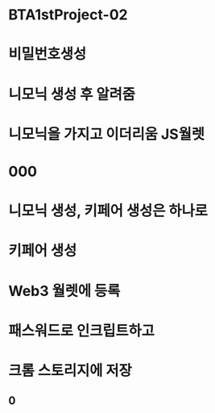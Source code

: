# BTA1stProject-02

# 비밀번호생성
# 니모닉 생성 후 알려줌
# 니모닉을 가지고 이더리움 JS월렛



# 000
# 니모닉 생성, 키페어 생성은 하나로 

# 키페어 생성
# Web3 월렛에 등록
# 패스워드로 인크립트하고
# 크롬 스토리지에 저장

## 0 